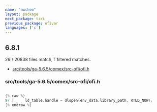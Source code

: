 ```yaml
---
name: "nwchem"
layout: package
next_package: tixi
previous_package: efivar
languages: ['c']
---
```

## 6.8.1
26 / 20838 files match, 1 filtered matches.

 - [src/tools/ga-5.6.5/comex/src-ofi/ofi.h](#srctoolsga-565comexsrc-ofiofih)

### src/tools/ga-5.6.5/comex/src-ofi/ofi.h

```c

{% raw %}
97 |     ld_table.handle = dlopen(env_data.library_path, RTLD_NOW);
{% endraw %}

```